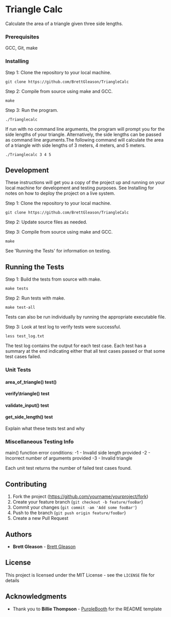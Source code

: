 # Triangle Calc

Calculate the area of a triangle given three side lengths.

### Prerequisites

GCC, Git, make

### Installing

Step 1: Clone the repository to your local machine.

```
git clone https://github.com/BrettGleason/TriangleCalc
```

Step 2: Compile from source using make and GCC.

```
make
```

Step 3: Run the program.

```
./Trianglecalc
```
If run with no command line arguments, the program will prompt you for the side lengths of your triangle. Alternatively, the side lengths can be passed as command line arguments.The following command will calculate the area of a triangle with side lengths of 3 meters, 4 meters, and 5 meters.
```
./Trianglecalc 3 4 5
```

## Development

These instructions will get you a copy of the project up and running on your local machine for development and testing purposes. See Installing for notes on how to deploy the project on a live system.

Step 1: Clone the repository to your local machine.

```
git clone https://github.com/BrettGleason/TriangleCalc
```

Step 2: Update source files as needed.

Step 3: Compile from source using make and GCC.

```
make
```

See 'Running the Tests' for information on testing.

## Running the Tests

Step 1: Build the tests from source with make.
```
make tests
```

Step 2: Run tests with make.
```
make test-all
```
Tests can also be run individually by running the appropriate executable file.

Step 3: Look at test log to verify tests were successful.
```
less test_log.txt
```
The test log contains the output for each test case. Each test has a summary at the end indicating either that all test cases passed or that some test cases failed.

### Unit Tests


#### area\_of\_triangle() test()

#### verify\triangle() test

#### validate\_input() test

#### get\_side\_length() test

Explain what these tests test and why

### Miscellaneous Testing Info
main() function error conditions:
  -1 - Invalid side length provided
  -2 - Incorrect number of arguments provided
  -3 - Invalid triangle

Each unit test returns the number of failed test cases found.

## Contributing

1. Fork the project (<https://github.com/yourname/yourproject/fork>)
2. Create your feature branch (`git checkout -b feature/fooBar`)
3. Commit your changes (`git commit -am 'Add some fooBar'`)
4. Push to the branch (`git push origin feature/fooBar`)
5. Create a new Pull Request

## Authors

* **Brett Gleason**  - [Brett Gleason](https://github.com/BrettGleason)

## License

This project is licensed under the MIT License - see the ``LICENSE`` file for details

## Acknowledgments

* Thank you to **Billie Thompson** - [PurpleBooth](https://github.com/PurpleBooth) for the README template
